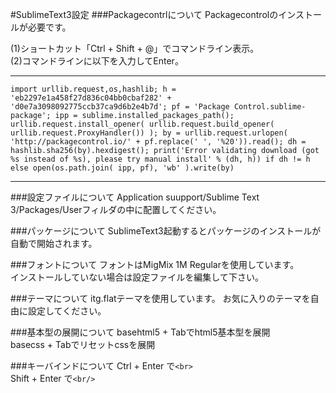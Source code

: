 #SublimeText3設定
###Packagecontrlについて
Packagecontrolのインストールが必要です。

(1)ショートカット「Ctrl + Shift + @」でコマンドライン表示。  
(2)コマンドラインに以下を入力してEnter。

***

`import urllib.request,os,hashlib; h = 'eb2297e1a458f27d836c04bb0cbaf282' + 'd0e7a3098092775ccb37ca9d6b2e4b7d'; pf = 'Package Control.sublime-package'; ipp = sublime.installed_packages_path(); urllib.request.install_opener( urllib.request.build_opener( urllib.request.ProxyHandler()) ); by = urllib.request.urlopen( 'http://packagecontrol.io/' + pf.replace(' ', '%20')).read(); dh = hashlib.sha256(by).hexdigest(); print('Error validating download (got %s instead of %s), please try manual install' % (dh, h)) if dh != h else open(os.path.join( ipp, pf), 'wb' ).write(by)`

***

###設定ファイルについて
Application suupport/Sublime Text 3/Packages/Userフィルダの中に配置してください。

###パッケージについて
SublimeText3起動するとパッケージのインストールが自動で開始されます。

###フォントについて
フォントはMigMix 1M Regularを使用しています。  
インストールしていない場合は設定ファイルを編集して下さい。

###テーマについて
itg.flatテーマを使用しています。
お気に入りのテーマを自由に設定してください。

###基本型の展開について
basehtml5 + Tabでhtml5基本型を展開  
basecss + Tabでリセットcssを展開

###キーバインドについて
Ctrl + Enter で`<br>`  
Shift + Enter で`<br/>`




